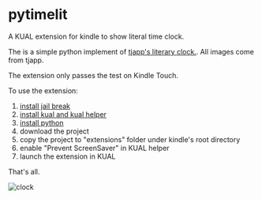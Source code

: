 # pytimelit

A KUAL extension for kindle to show literal time clock.

The is a simple python implement of [tjapp's literary clock.](https://www.instructables.com/id/Literary-Clock-Made-From-E-reader/). All images come from tjapp.

The extension only passes the test on Kindle Touch.

To use the extension:

1. [install jail break](https://www.mobileread.com/forums/showthread.php?t=186645)
2. [install kual and kual helper](https://www.mobileread.com/forums/showthread.php?t=203326)
3. [install python](https://www.mobileread.com/forums/showthread.php?t=195474)
4. download the project
5. copy the project to "extensions" folder under kindle's root directory
6. enable "Prevent ScreenSaver" in KUAL helper
7. launch the extension in KUAL

That's all.

![clock](https://i.gyazo.com/thumb/1000/5e18652cb2911a7faf68d923cbdf61d9-jpg.jpg)

